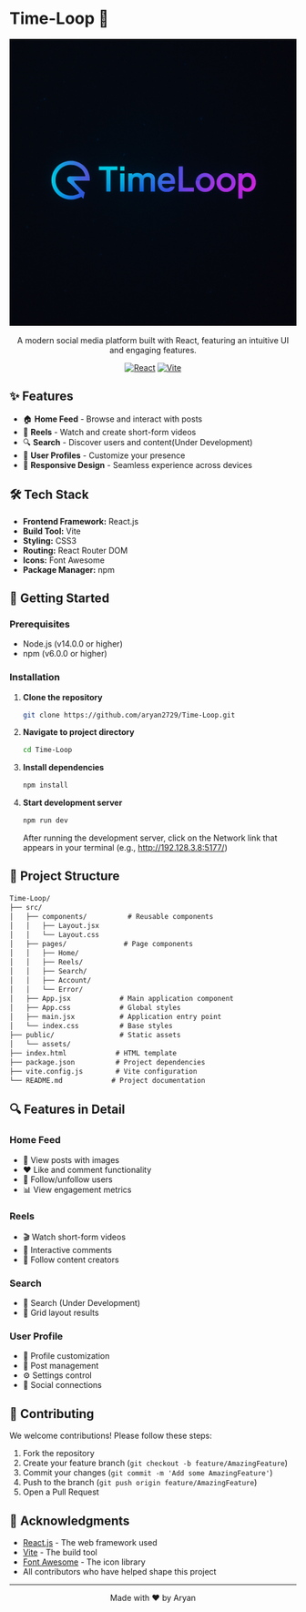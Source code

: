 # Time-Loop 📱

<div align="center">

![Time-Loop Logo](public/assets/logo6.png)

A modern social media platform built with React, featuring an intuitive UI and engaging features.

[![React](https://img.shields.io/badge/React-20232A?style=for-the-badge&logo=react&logoColor=61DAFB)](https://reactjs.org/)
[![Vite](https://img.shields.io/badge/Vite-646CFF?style=for-the-badge&logo=vite&logoColor=white)](https://vitejs.dev/)


</div>

## ✨ Features

- 🏠 **Home Feed** - Browse and interact with posts
- 🎥 **Reels** - Watch and create short-form videos
- 🔍 **Search** - Discover users and content(Under Development)
- 👤 **User Profiles** - Customize your presence
- 📱 **Responsive Design** - Seamless experience across devices

## 🛠️ Tech Stack

- **Frontend Framework:** React.js
- **Build Tool:** Vite
- **Styling:** CSS3
- **Routing:** React Router DOM
- **Icons:** Font Awesome
- **Package Manager:** npm

## 🚀 Getting Started

### Prerequisites

- Node.js (v14.0.0 or higher)
- npm (v6.0.0 or higher)

### Installation

1. **Clone the repository**
   ```bash
   git clone https://github.com/aryan2729/Time-Loop.git
   ```

2. **Navigate to project directory**
   ```bash
   cd Time-Loop
   ```

3. **Install dependencies**
   ```bash
   npm install
   ```

4. **Start development server**
   ```bash
   npm run dev
   ```

   After running the development server, click on the Network link that appears in your terminal (e.g., http://192.128.3.8:5177/)

## 📁 Project Structure

```
Time-Loop/
├── src/
│   ├── components/          # Reusable components
│   │   ├── Layout.jsx
│   │   └── Layout.css
│   ├── pages/              # Page components
│   │   ├── Home/
│   │   ├── Reels/
│   │   ├── Search/
│   │   ├── Account/
│   │   └── Error/
│   ├── App.jsx            # Main application component
│   ├── App.css            # Global styles
│   ├── main.jsx           # Application entry point
│   └── index.css          # Base styles
├── public/                # Static assets
│   └── assets/
├── index.html            # HTML template
├── package.json          # Project dependencies
├── vite.config.js        # Vite configuration
└── README.md            # Project documentation
```

## 🔍 Features in Detail

### Home Feed
- 📸 View posts with images
- ❤️ Like and comment functionality
- 👥 Follow/unfollow users
- 📊 View engagement metrics

### Reels
- 🎬 Watch short-form videos
- 💬 Interactive comments
- 👥 Follow content creators

### Search
- 🔎 Search (Under Development)
- 📱 Grid layout results

### User Profile
- 👤 Profile customization
- 📸 Post management
- ⚙️ Settings control
- 👥 Social connections


## 🤝 Contributing

We welcome contributions! Please follow these steps:

1. Fork the repository
2. Create your feature branch (`git checkout -b feature/AmazingFeature`)
3. Commit your changes (`git commit -m 'Add some AmazingFeature'`)
4. Push to the branch (`git push origin feature/AmazingFeature`)
5. Open a Pull Request


## 🙏 Acknowledgments

- [React.js](https://reactjs.org/) - The web framework used
- [Vite](https://vitejs.dev/) - The build tool
- [Font Awesome](https://fontawesome.com/) - The icon library
- All contributors who have helped shape this project

---

<div align="center">
Made with ❤️ by Aryan
</div>
